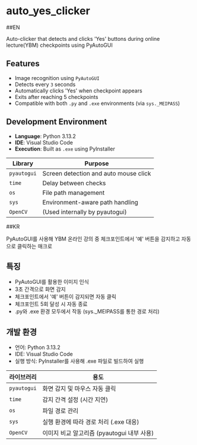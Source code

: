 # auto_yes_clicker

##EN

Auto-clicker that detects and clicks 'Yes' buttons during online lecture(YBM) checkpoints using PyAutoGUI


## Features

- Image recognition using `PyAutoGUI`
- Detects every `3` seconds
- Automatically clicks 'Yes' when checkpoint appears
- Exits after reaching 5 checkpoints
- Compatible with both `.py` and `.exe` environments (via `sys._MEIPASS`)

## Development Environment

- **Language**: Python 3.13.2  
- **IDE**: Visual Studio Code  
- **Execution**: Built as `.exe` using PyInstaller

| Library     | Purpose                                |
|-------------|----------------------------------------|
| `pyautogui` | Screen detection and auto mouse click  |
| `time`      | Delay between checks                   |
| `os`        | File path management                   |
| `sys`       | Environment-aware path handling        |
| `OpenCV`    | (Used internally by pyautogui)         |

##KR

PyAutoGUI를 사용해 YBM 온라인 강의 중 체크포인트에서 '예' 버튼을 감지하고 자동으로 클릭하는 매크로

## 특징
- PyAutoGUI를 활용한 이미지 인식
- 3초 간격으로 화면 감지
- 체크포인트에서 '예' 버튼이 감지되면 자동 클릭
- 체크포인트 5회 달성 시 자동 종료
- .py와 .exe 환경 모두에서 작동 (sys._MEIPASS를 통한 경로 처리)

## 개발 환경
- 언어: Python 3.13.2
- IDE: Visual Studio Code
- 실행 방식: PyInstaller를 사용해 .exe 파일로 빌드하여 실행

| 라이브러리  | 용도                                     |
|-------------|------------------------------------------|
| `pyautogui` | 화면 감지 및 마우스 자동 클릭              |
| `time`      | 감지 간격 설정 (시간 지연)                 |
| `os`        | 파일 경로 관리                            |
| `sys`       | 실행 환경에 따라 경로 처리 (.exe 대응)     |
| `OpenCV`    | 이미지 비교 알고리즘 (pyautogui 내부 사용) |
